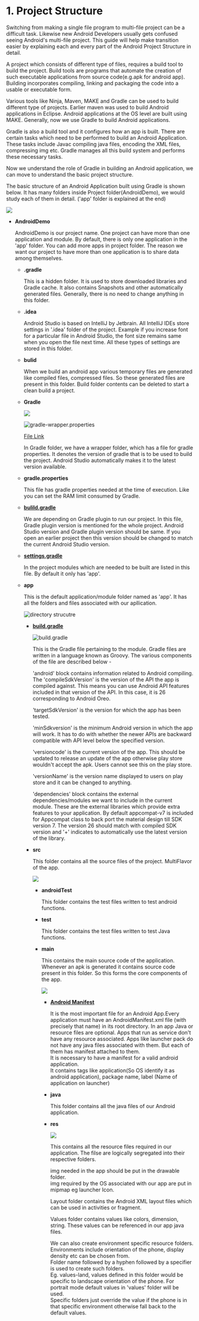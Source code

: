 # 1. Project Structure

Switching from making a single file program to multi-file project can be a difficult task. Likewise new Android Developers usually gets confused seeing Android's multi-file project. This guide will help make transition easier by explaining each and every part of the Android Project Structure in detail.

A project which consists of different type of files, requires a build tool to build the project. Build tools are programs that automate the creation of such executable applications from source code\(e.g.apk for android app\). Building incorporates compiling, linking and packaging the code into a usable or executable form.

Various tools like Ninja, Maven, MAKE and Gradle can be used to build different type of projects. Earlier maven was used to build Android applications in Eclipse. Android applications at the OS level are built using MAKE. Generally, now we use Gradle to build Android applications.

Gradle is also a build tool and it configures how an app is built. There are certain tasks which need to be performed to build an Android Application. These tasks include Javac compiling java files, encoding the XML files, compressing img etc. Gradle manages all this build system and performs these necessary tasks.

Now we understand the role of Gradle in building an Android application, we can move to understand the basic project structure.

The basic structure of an Android Application built using Gradle is shown below. It has many folders inside Project folder\(AndroidDemo\), we would study each of them in detail. \('app' folder is explained at the end\)

![](.gitbook/assets/projstructure.png)

* **AndroidDemo**

  AndroidDemo is our project name. One project can have more than one application and module. By default, there is only one application in the 'app' folder. You can add more apps in project folder. The reason we want our project to have more than one application is to share data among themselves.

  * **.gradle**

    This is a hidden folder. It is used to store downloaded libraries and Gradle cache. It also contains Snapshots and other automatically generated files. Generally, there is no need to change anything in this folder.

  * **.idea**

    Android Studio is based on IntelliJ by Jetbrain. All IntelliJ IDEs store settings in '.idea' folder of the project. Example if you increase font for a particular file in Android Studio, the font size remains same when you open the file next time. All these types of settings are stored in this folder.

  * **bulid**

    When we build an android app various temporary files are generated like compiled files, compressed files. So these generated files are present in this folder. Build folder contents can be deleted to start a clean build a project.

  * **Gradle**

    ![](.gitbook/assets/gradle%20%281%29.png)

    ![gradle-wrapper.properties](.gitbook/assets/gradlewrapper.png)

    [File Link](https://github.com/coding-blocks-ebooks/blocks-of-android/tree/8e6639b85aee3a2bb788ec0c97cd75c14b264f72/01-project-structure/AndroidDemo/gradle/wrapper/gradle-wrapper.properties)

    In Gradle folder, we have a wrapper folder, which has a file for gradle properties. It denotes the version of gradle that is to be used to build the project. Android Studio automatically makes it to the latest version available.

  * **gradle.properties**

    This file has gradle properties needed at the time of execution. Like you can set the RAM limit consumed by Gradle.

  * [**bulild.gradle**](https://github.com/coding-blocks-ebooks/blocks-of-android/tree/8e6639b85aee3a2bb788ec0c97cd75c14b264f72/01-project-structure/AndroidDemo/build.gradle)

    We are depending on Gradle plugin to run our project. In this file, Gradle plugin version is mentioned for the whole project. Android Studio version and Gradle plugin version should be same. If you open an earlier project then this version should be changed to match the current Android Studio version.

  * [**settings.gradle**](https://github.com/coding-blocks-ebooks/blocks-of-android/tree/8e6639b85aee3a2bb788ec0c97cd75c14b264f72/01-project-structure/AndroidDemo/settings.gradle)

    In the project modules which are needed to be built are listed in this file. By default it only has 'app'.

  * **app**

    This is the default application/module folder named as 'app'. It has all the folders and files associated with our apllication.

    ![directory strucutre](.gitbook/assets/app.png)

    * [**build.gradle**](https://github.com/coding-blocks-ebooks/blocks-of-android/tree/8e6639b85aee3a2bb788ec0c97cd75c14b264f72/01-project-structure/AndroidDemo/app/build.gradle)

      ![build.gradle](.gitbook/assets/appgradle%20%281%29.png)



      This is the Gradle file pertaining to the module. Gradle files are written in a language known as Groovy. The various components of the file are described below -

      'android' block contains information related to Android compiling. The 'compileSdkVersion' is the version of the API the app is compiled against. This means you can use Android API features included in that version of the API. In this case, it is 26 corresponding to Android Oreo.

      'targetSdkVersion' is the version for which the app has been tested.

      'minSdkversion' is the minimum Android version in which the app will work. It has to do with whether the newer APIs are backward compatible with API level below the specified version.

      'versioncode' is the current version of the app. This should be updated to release an update of the app otherwise play store wouldn't accept the apk. Users cannot see this on the play store.

      'versionName' is the version name displayed to users on play store and it can be changed to anything.

      'dependencies' block contains the external dependencies/modules we want to include in the current module. These are the external libraries which provide extra features to your application. By default appcompat-v7 is included for Appcompat class to back port the material design till SDK version 7. The version 26 should match with compiled SDK version and '+' indicates to automatically use the latest version of the library.

    * **src**

      This folder contains all the source files of the project. MultiFlavor of the app.

      ![](.gitbook/assets/src%20%281%29.png)

      * **androidTest**

        This folder contains the test files written to test android functions.

      * **test**

        This folder contains the test files written to test Java functions.

      * **main**

        This contains the main source code of the application. Whenever an apk is generated it contains source code present in this folder. So this forms the core components of the app.

        ![](.gitbook/assets/main%20%281%29.png)

        * [**Android Manifest**](https://github.com/coding-blocks-ebooks/blocks-of-android/tree/8e6639b85aee3a2bb788ec0c97cd75c14b264f72/01-project-structure/AndroidDemo/app/src/main/AndroidManifest.xml)

          It is the most important file for an Android App.Every application must have an AndroidManifest.xml file \(with precisely that name\) in its root directory. In an app Java or resource files are optional. Apps that run as service don't have any resource associated. Apps like launcher pack do not have any java files associated with them. But each of them has manifest attached to them.  
          It is necessary to have a manifest for a valid android application.  
          It contains tags like application\(So OS identify it as android application\), package name, label \(Name of application on launcher\)

        * **java**

          This folder contains all the java files of our Android application.

        * **res**

          ![](.gitbook/assets/res%20%281%29.png)

          This contains all the resource files required in our application. The filse are logically segregated into their respective folders.

          img needed in the app should be put in the drawable folder.  
          img required by the OS associated with our app are put in mipmap eg launcher Icon.

          Layout folder contains the Android XML layout files which can be used in activities or fragment.

          Values folder contains values like colors, dimension, string. These values can be referenced in our app java files.

          We can also create environment specific resource folders. Environments include orientation of the phone, display density etc can be chosen from.  
          Folder name followed by a hyphen followed by a specifier is used to create such folders.  
          Eg. values-land, values defined in this folder would be specific to landscape orientation of the phone. For portrait mode default values in 'values' folder will be used.  
          Specific folders just override the value if the phone is in that specific environment otherwise fall back to the default values.

